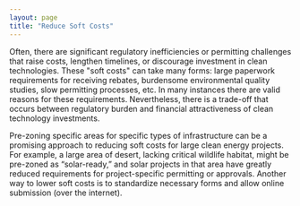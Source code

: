 ```yaml
---
layout: page
title: "Reduce Soft Costs"
---
```


Often, there are significant regulatory inefficiencies or permitting challenges that raise costs, lengthen timelines, or discourage investment in clean technologies. These "soft costs" can take many forms: large paperwork requirements for receiving rebates, burdensome environmental quality studies, slow permitting processes, etc. In many instances there are valid reasons for these requirements. Nevertheless, there is a trade-off that occurs between regulatory burden and financial attractiveness of clean technology investments. 

Pre-zoning specific areas for specific types of infrastructure can be a promising approach to reducing soft costs for large clean energy projects.  For example, a large area of desert, lacking critical wildlife habitat, might be pre-zoned as “solar-ready,” and solar projects in that area have greatly reduced requirements for project-specific permitting or approvals.  Another way to lower soft costs is to standardize necessary forms and allow online submission (over the internet).